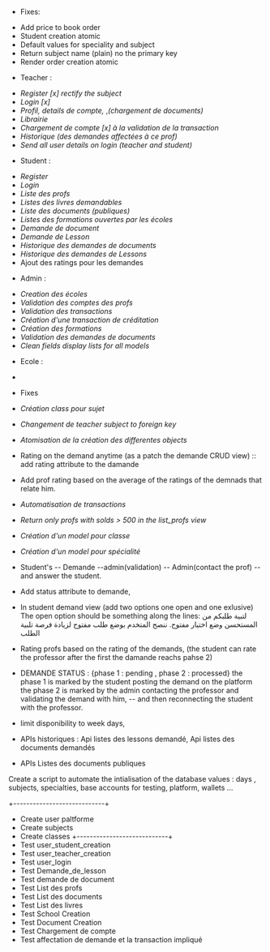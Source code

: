 + Fixes:
- Add price to book order
- Student creation atomic
- Default values for speciality and subject
- Return subject name (plain) no the primary key
- Render order creation atomic 

+ Teacher :
- *Register [x] rectify the subject*
- *Login [x]*
- *Profil, details de compte,*  ,*(chargement de documents)*
- *Librairie* 
- *Chargement de compte [x] à la validation de la transaction*
- *Historique (des demandes affectées à ce prof)*
- *Send all user details on login (teacher and student)*

+ Student : 
- *Register*
- *Login*
- *Liste des profs*
- *Listes des livres demandables*
- *Liste des documents (publiques)*
- *Listes des formations ouvertes par les écoles*
- *Demande de document*
- *Demande de Lesson*
- *Historique des demandes de documents*
- *Historique des demandes de Lessons*
- Ajout des ratings pour les demandes

+ Admin :
- *Creation des écoles*
- *Validation des comptes des profs*
- *Validation des transactions*
- *Création d'une transaction de créditation*
- *Création des formations*
- *Validation des demandes de documents*
- *Clean fields display lists for all models*

+ Ecole : 
- 

+ Fixes
+ *Création class pour sujet*
+ *Changement de teacher subject to foreign key*
+ *Atomisation de la création des differentes objects*
+ Rating on the demand anytime (as a patch the demande CRUD view) :: add rating attribute to the damande
+ Add prof rating based on the average of the ratings of the demnads that relate him.
+ *Automatisation de transactions*
+ *Return only profs with solds > 500 in the list_profs view*
+ *Création d'un model pour classe*
+ *Création d'un model pour spécialité*




+ Student's -- Demande --admin(validation) -- Admin(contact the prof) -- and answer the student.
+ Add status attribute to demande,
+ In student demand view (add two options one open and one exlusive)
    The open option should be something along the lines:
    لتبية طلبكم من المستحسن وضع اختيار مفتوح.
    ننصح المتخدم بوضع طلب مفتوح لزيادة فرصة تلبية الطلب

+ Rating profs based on the rating of the demands, (the student can rate the professor after the first the damande reachs pahse 2)

+ DEMANDE STATUS : {phase 1 : pending , phase 2 : processed}
    the phase 1 is marked by the student posting the demand on the platform
    the phase 2 is marked by the admin contacting the professor and validating the demand with him,
    -- and then reconnecting the student with the professor.

+ limit disponibility to week days,
+ APIs historiques : Api listes des lessons demandé, Api listes des documents demandés
+ APIs Listes des documents publiques




Create a script to automate the intialisation of the database values :
days , subjects, specialties, base accounts for testing, platform, wallets ...


+----------------------------+ 
+ Create user paltforme
+ Create subjects
+ Create classes
+----------------------------+
+ Test user_student_creation
+ Test user_teacher_creation
+ Test user_login
+ Test Demande_de_lesson
+ Test demande de document
+ Test List des profs
+ Test List des documents
+ Test List des livres
+ Test School Creation
+ Test Document Creation
+ Test Chargement de compte
+ Test affectation de demande et la transaction impliqué


